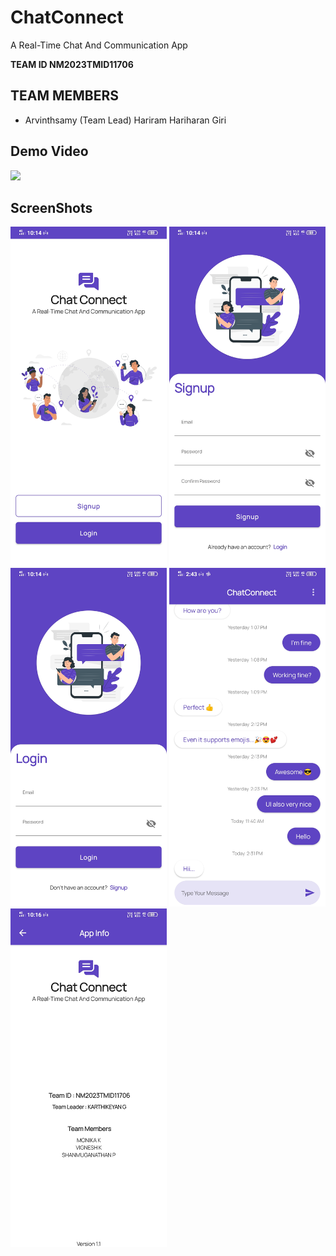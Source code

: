 # ChatConnect
A Real-Time Chat And Communication App


**TEAM ID NM2023TMID11706**

## TEAM MEMBERS
- Arvinthsamy (Team Lead)
  Hariram
  Hariharan
  Giri






<!-- <a href="https://drive.google.com/file/d/1djh24IByAQ2Cf2Pugnktq0W6tiAemefZ/view?usp=share_link">⬇️ Download APK 👈</a> -->

## Demo Video

[![](https://markdown-videos.deta.dev/youtube/aAKc_vb9YuI)](https://youtu.be/aAKc_vb9YuI)

<!-- <a href="https://drive.google.com/file/d/16KP3Cn-4_1VsnKmlmegA9Ada1DQnGngx/view?usp=share_link">⬇️ Download Video 👈</a> -->



<!-- <div align="left">
      <a href="https://www.youtube.com/watch?v=aAKc_vb9YuI">
         <img src="https://img.youtube.com/vi/aAKc_vb9YuI/0.jpg" style="width:60%;">
      </a>
</div> -->



## ScreenShots

<img alt="Authentication option screen" width="250px" src="https://github.com/karthikeyan9952/chatconnect/blob/master/screenshots/OnboardingScreen.jpg" />        <img alt="Signup screen" width="250px" src="https://github.com/karthikeyan9952/chatconnect/blob/master/screenshots/SignupScreen.jpg" />     <img alt="Login screen" width="250px" src="https://github.com/karthikeyan9952/chatconnect/blob/master/screenshots/LoginScreen.jpg" />     <img alt="Chat screen" width="250px" src="https://github.com/karthikeyan9952/chatconnect/blob/master/screenshots/ChatScreen.jpg" />    <img alt="AppInfo screen" width="250px" src="https://github.com/karthikeyan9952/chatconnect/blob/master/screenshots/AppInfoScreen.jpg" />

